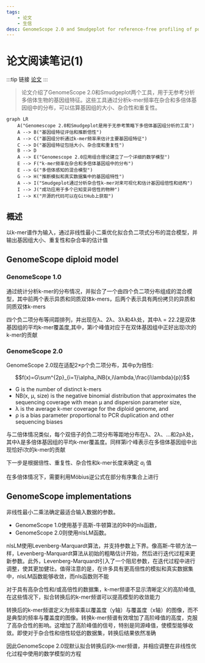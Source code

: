 ```yaml
---
tags:
    - 论文
    - 生信
desc: GenomeScope 2.0 and Smudgeplot for reference-free profiling of polyploid genomes
---
```


# 论文阅读笔记(1)



:::tip 链接
[论文](https://doi.org/10.1038/s41467-020-14998-3)
:::

> 论文介绍了GenomeScope 2.0和Smudgeplot两个工具，用于无参考分析多倍体生物的基因组特征。这些工具通过分析k-mer频率在杂合和多倍体基因组中的分布，可以估算基因组的大小、杂合性和重复性。

```mermaidjs
graph LR
    A("Genomescope 2.0和Smudgeplot是用于无参考策略下多倍体基因组分析的工具")
    A --> B("基因组特征评估和推断倍性")
    A --> C("基因组分析通过k-mer频率来估计主要基因组特征")
    C --> D("基因组特征包括大小、杂合度和重复性")
    B --> D
    A --> E("Genomescope 2.0应用组合理论建立了一个详细的数学模型")
    E --> F("k-mer频率在杂合和多倍体基因组中的分布")
    E --> G("多倍体感知的混合模型")
    G --> H("推断模拟和真实数据集中的基因组特性")
    A --> I("Smudgeplot通过分析杂合性k-mer对来可视化和估计基因组倍性和结构")
    I --> J("成功应用于多个已知变异倍性的物种")
    I --> K("开源的代码可以在GitHub上获取")
```

## 概述

以k-mer谱作为输入，通过非线性最小二乘优化拟合负二项式分布的混合模型，并输出基因组大小、重复性和杂合率的估计值

## GenomeScope diploid model

### GenomeScope 1.0

通过统计分析k-mer的分布情况，并拟合了一个由四个负二项分布组成的混合模型，其中前两个表示异质和同质双体k-mers，后两个表示具有两份拷贝的异质和同质双体k-mers

四个负二项分布等间距排列，并出现在λ、2λ、3λ和4λ处，其中λ = 22.2是双体基因组的平均k-mer覆盖度,其中，第i个峰值对应于在双体基因组中正好出现i次的k-mer的贡献


### GenomeScope 2.0
GenomeScope 2.0现在适配2×p个负二项分布，其中p为倍性:


$$f(x)=G\sum^{2p}_{i=1}\alpha_iNB(x,i\lambda,\frac{i\lambda}{p})$$


- G is the number of distinct k-mers
- NB(x, μ, size) is the negative binomial distribution that approximates the sequencing coverage with mean μ and dispersion parameter size, 
- λ is the average k-mer coverage for the diploid genome, and 
- ρ is a bias parameter proportional to PCR duplication and other sequencing biases

与二倍体情况类似，每个双倍子的负二项分布等距地分布在λ、2λ、...和2pλ处，其中λ是多倍体基因组的平均k-mer覆盖度。同样第i个峰表示在多倍体基因组中出现恰好i次的k-mer的贡献

下一步是根据倍性、重复性、杂合性和k-mer长度来确定 $a_i$ 值

在多倍体情况下，需要利用Möbius逆公式在部分有序集合上进行

## GenomeScope implementations
非线性最小二乘法确定最适合输入数据的参数。

- GenomeScope 1.0使用基于高斯-牛顿算法的R中的nls函数，
- GenomeScope 2.0则使用nlsLM函数。

nlsLM使用Levenberg-Marquardt算法，并支持参数上下界。像高斯-牛顿方法一样，Levenberg-Marquardt算法从初始的粗略估计开始，然后进行迭代过程来更新参数。此外，Levenberg-Marquardt引入了一个阻尼参数，在迭代过程中进行调整，使其更加健壮。值得注意的是，在许多具有更高倍性的模拟和真实数据集中，nlsLM函数能够收敛，而nls函数则不能


对于具有高杂合性和/或高倍性的数据集，k-mer频谱不显示清晰定义的高阶峰值,在这些情况下，拟合转换后的k-mer频谱可以提高模型的收敛能力

转换后的k-mer频谱定义为频率乘以覆盖度（y轴）与覆盖度（x轴）的图像，而不是典型的频率与覆盖度的图像。转换k-mer频谱有效增加了高阶峰值的高度，克服了高杂合性的影响。这增加了高阶峰值的信号，特别是同源峰值，使模型能够收敛。即使对于杂合性和倍性较低的数据集，转换后结果依然准确

因此GenomeScope 2.0现默认拟合转换后的k-mer频谱，并相应调整在非线性优化过程中使用的数学模型的方程